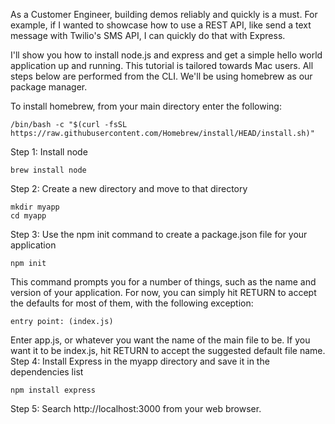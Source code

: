 As a Customer Engineer, building demos reliably and quickly is a must. For example, if I wanted to showcase how to use a REST API, like send a text message with Twilio's SMS API, I can quickly do that with Express.

I'll show you how to install node.js and express and get a simple hello world application up and running. This tutorial is tailored towards Mac users. All steps below are performed from the CLI. We'll be using homebrew as our package manager.

To install homebrew, from your main directory enter the following:
```
/bin/bash -c "$(curl -fsSL https://raw.githubusercontent.com/Homebrew/install/HEAD/install.sh)"
```
Step 1: Install node
```
brew install node
```
Step 2: Create a new directory and move to that directory
```
mkdir myapp
cd myapp
```
Step 3: Use the npm init command to create a package.json file for your application
```
npm init
```
This command prompts you for a number of things, such as the name and version of your application. For now, you can simply hit RETURN to accept the defaults for most of them, with the following exception:
```
entry point: (index.js)
```
Enter app.js, or whatever you want the name of the main file to be. If you want it to be index.js, hit RETURN to accept the suggested default file name.
Step 4: Install Express in the myapp directory and save it in the dependencies list
```
npm install express
```
Step 5: Search http://localhost:3000 from your web browser.

